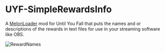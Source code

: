# UYF-SimpleRewardsInfo
A [MelonLoader](https://melonwiki.xyz/#/?id=requirements) mod for Until You Fall that puts the names and or descriptions of the rewards in text files for use in your streaming software like OBS.


![RewardNames](https://user-images.githubusercontent.com/44418429/114484607-d4479880-9c0a-11eb-8cf5-db8e6a75804d.gif)
